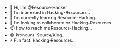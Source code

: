 - 👋 Hi, I’m @Resource-Hacker
- 👀 I’m interested in Hacking-Resources...
- 🌱 I’m currently learning Resource-Hacking...
- 💞️ I’m looking to collaborate on Hacking-Resources...
- 📫 How to reach me Resource-Hacking...
- 😄 Pronouns: Source/King...
- ⚡ Fun fact: Hacking-Resources...

<!---
Resource-Hacker/Resource-Hacker is a ✨ special ✨ repository because its `README.md` (this file) appears on your GitHub profile.
You can click the Preview link to take a look at your changes.
--->

